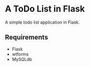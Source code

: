 # A ToDo List in Flask

A simple todo list application in Flask.

## Requirements

* Flask
* wtforms
* MySQLdb